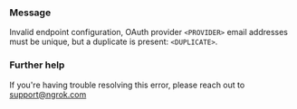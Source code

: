 
### Message
Invalid endpoint configuration, OAuth provider <code>&lt;PROVIDER&gt;</code> email addresses must be unique, but a duplicate is present: <code>&lt;DUPLICATE&gt;</code>.

### Further help
If you're having trouble resolving this error, please reach out to [support@ngrok.com](mailto:support@ngrok.com?subject=Help%20with%20ERR_NGROK_1646)


